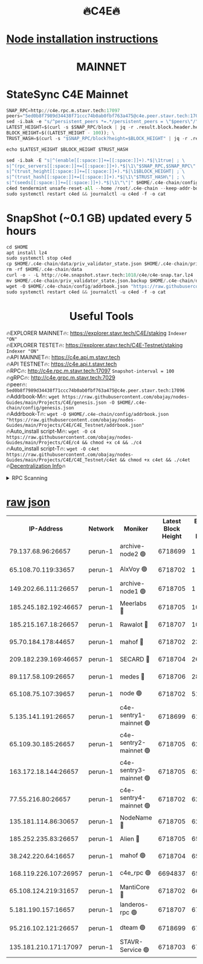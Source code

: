 <h1 align="center"> 🔥C4E🔥</h1>

[Node installation instructions](https://github.com/obajay/nodes-Guides/tree/main/Projects/C4E)
=

<h1 align="center"> MAINNET</h1>

# StateSync C4E Mainnet
```python
SNAP_RPC=http://c4e.rpc.m.stavr.tech:17097
peers="5ed0b8f7989d34438f71ccc74b0ab0fbf763a475@c4e.peer.stavr.tech:17096"
sed -i.bak -e "s/^persistent_peers *=.*/persistent_peers = \"$peers\"/" $HOME/.c4e-chain/config/config.toml
LATEST_HEIGHT=$(curl -s $SNAP_RPC/block | jq -r .result.block.header.height); \
BLOCK_HEIGHT=$((LATEST_HEIGHT - 100)); \
TRUST_HASH=$(curl -s "$SNAP_RPC/block?height=$BLOCK_HEIGHT" | jq -r .result.block_id.hash)

echo $LATEST_HEIGHT $BLOCK_HEIGHT $TRUST_HASH

sed -i.bak -E "s|^(enable[[:space:]]+=[[:space:]]+).*$|\1true| ; \
s|^(rpc_servers[[:space:]]+=[[:space:]]+).*$|\1\"$SNAP_RPC,$SNAP_RPC\"| ; \
s|^(trust_height[[:space:]]+=[[:space:]]+).*$|\1$BLOCK_HEIGHT| ; \
s|^(trust_hash[[:space:]]+=[[:space:]]+).*$|\1\"$TRUST_HASH\"| ; \
s|^(seeds[[:space:]]+=[[:space:]]+).*$|\1\"\"|" $HOME/.c4e-chain/config/config.toml
c4ed tendermint unsafe-reset-all --home /root/.c4e-chain --keep-addr-book
sudo systemctl restart c4ed && journalctl -u c4ed -f -o cat
```
# SnapShot (~0.1 GB) updated every 5 hours
```python
cd $HOME
apt install lz4
sudo systemctl stop c4ed
cp $HOME/.c4e-chain/data/priv_validator_state.json $HOME/.c4e-chain/priv_validator_state.json.backup
rm -rf $HOME/.c4e-chain/data
curl -o - -L http://c4e.snapshot.stavr.tech:1018/c4e/c4e-snap.tar.lz4 | lz4 -c -d - | tar -x -C $HOME/.c4e-chain --strip-components 2
mv $HOME/.c4e-chain/priv_validator_state.json.backup $HOME/.c4e-chain/data/priv_validator_state.json
wget -O $HOME/.c4e-chain/config/addrbook.json "https://raw.githubusercontent.com/obajay/nodes-Guides/main/Projects/C4E/addrbook.json"
sudo systemctl restart c4ed && journalctl -u c4ed -f -o cat
```
 <h1 align="center"> Useful Tools</h1>

🔥EXPLORER MAINNET🔥:  https://explorer.stavr.tech/C4E/staking            `Indexer "ON"` \
🔥EXPLORER TESTET🔥:   https://explorer.stavr.tech/C4E-Testnet/staking     `Indexer "ON"` \
🔥API MAINNET🔥:       https://c4e.api.m.stavr.tech \
🔥API TESTNET🔥:       https://c4e.api.t.stavr.tech \
🔥RPC🔥:               http://c4e.rpc.m.stavr.tech:17097                  `Snapshot-interval = 100` \
🔥gRPC🔥:              http://c4e.grpc.m.stavr.tech:7029 \
🔥peer🔥:              `5ed0b8f7989d34438f71ccc74b0ab0fbf763a475@c4e.peer.stavr.tech:17096` \
🔥Addrbook-M🔥:    ```wget https://raw.githubusercontent.com/obajay/nodes-Guides/main/Projects/C4E/genesis.json -O $HOME/.c4e-chain/config/genesis.json``` \
🔥Addrbook-T🔥:    ```wget -O $HOME/.c4e-chain/config/addrbook.json "https://raw.githubusercontent.com/obajay/nodes-Guides/main/Projects/C4E/C4E_Testnet/addrbook.json"``` \
🔥Auto_install script-M🔥: ```wget -O c4 https://raw.githubusercontent.com/obajay/nodes-Guides/main/Projects/C4E/c4 && chmod +x c4 && ./c4``` \
🔥Auto_install script-T🔥: ```wget -O c4et https://raw.githubusercontent.com/obajay/nodes-Guides/main/Projects/C4E/C4E_Testnet/c4et && chmod +x c4et && ./c4et``` \
🔥[Decentralization Info](https://github.com/obajay/StateSync-snapshots/tree/main/Projects/C4E/Decentralization)🔥




<details>
<summary>RPC Scanning</summary>

<h2 align="center"> We scan nodes in real time every 4 hours. And we provide the final result of RPC endpoints.
We cannot influence the operation of these nodes in any way. </h2>


```python
If Voting Power is higher than 0 --> then the Node is a validator of the network and may be subject to attack and be a potential threat to the chain.
```
```python
We marked such validators with a red symbol
```

</details>

[raw json](https://rpc-check.c4e.stavr.tech/c4e/rpc-c4e-result.json)
=



<table><tr><th>IP-Address</th><th>Network</th><th>Moniker</th><th>Latest Block Height</th><th>Earliest Block Height</th><th>Catching Up</th><th>Tx Index</th><th>Voting Power</th><th>Scan Time</th></tr><tr><td>79.137.68.96:26657</td><td>perun-1</td><td>archive-node2 🟢</td><td>6718699</td><td>1</td><td>False</td><td>on</td><td>0</td><td>2024-01-13T20:53:51.568229761UTC</td></tr><tr><td>65.108.70.119:33657</td><td>perun-1</td><td>AlxVoy 🟢</td><td>6718702</td><td>1</td><td>False</td><td>on</td><td>0</td><td>2024-01-13T20:54:05.873055235UTC</td></tr><tr><td>149.202.66.111:26657</td><td>perun-1</td><td>archive-node1 🟢</td><td>6718705</td><td>1</td><td>False</td><td>on</td><td>0</td><td>2024-01-13T20:54:22.018017880UTC</td></tr><tr><td>185.245.182.192:46657</td><td>perun-1</td><td>Meerlabs 🔴</td><td>6718705</td><td>1051501</td><td>False</td><td>on</td><td>527310</td><td>2024-01-13T20:54:27.502145045UTC</td></tr><tr><td>185.215.167.18:26657</td><td>perun-1</td><td>Rawalot 🔴</td><td>6718707</td><td>1090501</td><td>False</td><td>on</td><td>701423</td><td>2024-01-13T20:54:41.506492599UTC</td></tr><tr><td>95.70.184.178:44657</td><td>perun-1</td><td>mahof 🔴</td><td>6718702</td><td>2342001</td><td>False</td><td>off</td><td>1864169</td><td>2024-01-13T20:54:05.068859925UTC</td></tr><tr><td>209.182.239.169:46657</td><td>perun-1</td><td>SECARD 🔴</td><td>6718704</td><td>2616101</td><td>False</td><td>off</td><td>1136703</td><td>2024-01-13T20:54:19.234166823UTC</td></tr><tr><td>89.117.58.109:26657</td><td>perun-1</td><td>medes 🔴</td><td>6718706</td><td>2826001</td><td>False</td><td>off</td><td>1484927</td><td>2024-01-13T20:54:34.684675137UTC</td></tr><tr><td>65.108.75.107:39657</td><td>perun-1</td><td>node 🟢</td><td>6718702</td><td>5198801</td><td>False</td><td>on</td><td>0</td><td>2024-01-13T20:54:08.267368113UTC</td></tr><tr><td>5.135.141.191:26657</td><td>perun-1</td><td>c4e-sentry1-mainnet 🟢</td><td>6718699</td><td>6198001</td><td>False</td><td>on</td><td>0</td><td>2024-01-13T20:53:50.789052605UTC</td></tr><tr><td>65.109.30.185:26657</td><td>perun-1</td><td>c4e-sentry2-mainnet 🟢</td><td>6718705</td><td>6238301</td><td>False</td><td>on</td><td>0</td><td>2024-01-13T20:54:27.159525792UTC</td></tr><tr><td>163.172.18.144:26657</td><td>perun-1</td><td>c4e-sentry3-mainnet 🟢</td><td>6718705</td><td>6239001</td><td>False</td><td>on</td><td>0</td><td>2024-01-13T20:54:28.264530062UTC</td></tr><tr><td>77.55.216.80:26657</td><td>perun-1</td><td>c4e-sentry4-mainnet 🟢</td><td>6718702</td><td>6241001</td><td>False</td><td>on</td><td>0</td><td>2024-01-13T20:54:05.469227830UTC</td></tr><tr><td>135.181.114.86:30657</td><td>perun-1</td><td>NodeName 🔴</td><td>6718705</td><td>6284301</td><td>False</td><td>off</td><td>140495</td><td>2024-01-13T20:54:22.369049987UTC</td></tr><tr><td>185.252.235.83:26657</td><td>perun-1</td><td>Alien 🔴</td><td>6718705</td><td>6502501</td><td>False</td><td>on</td><td>1136703</td><td>2024-01-13T20:54:22.689673275UTC</td></tr><tr><td>38.242.220.64:16657</td><td>perun-1</td><td>mahof 🟢</td><td>6718704</td><td>6545801</td><td>False</td><td>off</td><td>0</td><td>2024-01-13T20:54:19.548990704UTC</td></tr><tr><td>168.119.226.107:26957</td><td>perun-1</td><td>c4e_rpc 🟢</td><td>6694837</td><td>6594837</td><td>False</td><td>on</td><td>0</td><td>2024-01-13T20:53:57.949419387UTC</td></tr><tr><td>65.108.124.219:31657</td><td>perun-1</td><td>MantiCore 🔴</td><td>6718702</td><td>6618702</td><td>False</td><td>off</td><td>193279</td><td>2024-01-13T20:54:04.512832490UTC</td></tr><tr><td>5.181.190.157:16657</td><td>perun-1</td><td>landeros-rpc 🟢</td><td>6718707</td><td>6708001</td><td>False</td><td>on</td><td>0</td><td>2024-01-13T20:54:39.102261035UTC</td></tr><tr><td>95.216.102.121:26657</td><td>perun-1</td><td>dteam 🟢</td><td>6718699</td><td>6713001</td><td>False</td><td>on</td><td>0</td><td>2024-01-13T20:53:51.202273504UTC</td></tr><tr><td>135.181.210.171:17097</td><td>perun-1</td><td>STAVR-Service 🟢</td><td>6718703</td><td>6716001</td><td>False</td><td>on</td><td>0</td><td>2024-01-13T20:54:10.778007093UTC</td></tr></table>
